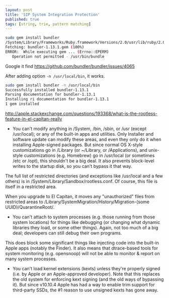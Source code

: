 ```yaml
---
layout: post
title: 'SIP System Integration Protection'
published: true
tags: [string, trie, pattern matching]
---
```


```bash
sudo gem install bundler
/System/Library/Frameworks/Ruby.framework/Versions/2.0/usr/lib/ruby/2.0.0/universal-darwin15/rbconfig.rb:213: warning: Insecure world writable dir /Users/lucas/dev/android/dex2jar/dex2jar-0.0.9.15 in PATH, mode 040777
Fetching: bundler-1.13.1.gem (100%)
ERROR:  While executing gem ... (Errno::EPERM)
   Operation not permitted - /usr/bin/bundle
```

Google it find https://github.com/bundler/bundler/issues/4065

After adding option `-n /usr/local/bin`, it works.

```bash
sudo gem install bundler -n /usr/local/bin
Successfully installed bundler-1.13.1
Parsing documentation for bundler-1.13.1
Installing ri documentation for bundler-1.13.1
1 gem installed
```

http://apple.stackexchange.com/questions/193368/what-is-the-rootless-feature-in-el-capitan-really

- You can't modify anything in /System, /bin, /sbin, or /usr (except /usr/local); or any of the built-in apps and utilities. Only Installer and software update can modify these areas, and even they only do it when installing Apple-signed packages. But since normal OS X-style customizations go in /Library (or ~/Library, or /Applications), and unix-style customizations (e.g. Homebrew) go in /usr/local (or sometimes /etc or /opt), this shouldn't be a big deal. It also prevents block-level writes to the startup disk, so you can't bypass it that way.

The full list of restricted directories (and exceptions like /usr/local and a few others) is in /System/Library/Sandbox/rootless.conf. Of course, this file is itself in a restricted area.

When you upgrade to El Capitan, it moves any "unauthorized" files from restricted areas to /Library/SystemMigration/History/Migration-(some UUID)/QuarantineRoot/.

- You can't attach to system processes (e.g. those running from those system locations) for things like debugging (or changing what dynamic libraries they load, or some other things). Again, not too much of a big deal; developers can still debug their own programs.

This does block some significant things like injecting code into the built-in Apple apps (notably the Finder). It also means that dtrace-based tools for system monitoring (e.g. opensnoop) will not be able to monitor & report on many system processes.

- You can't load kernel extensions (kexts) unless they're properly signed (i.e. by Apple or an Apple-approved developer). Note that this replaces the old system for enforcing kext signing (and the old ways of bypassing it). But since v10.10.4 Apple has had a way to enable trim support for third-party SSDs, the #1 reason to use unsigned kexts has gone away.
